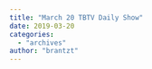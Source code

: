 ```yaml
---
title: "March 20 TBTV Daily Show"
date: 2019-03-20
categories: 
  - "archives"
author: "brantzt"
---
```



